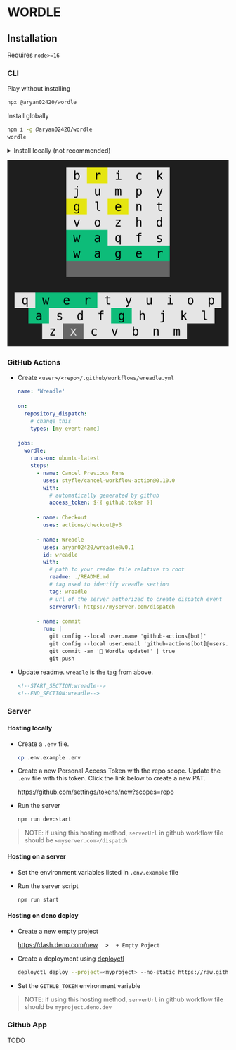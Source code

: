# WORDLE

## Installation

Requires `node>=16`

### CLI

 Play without installing
```bash
npx @aryan02420/wordle
```

Install globally
```bash
npm i -g @aryan02420/wordle
wordle
```

<details>
<summary>
Install locally (not recommended)
</summary>

```bash
npm i @aryan02420/wordle
./node_modules/.bin/wordle
```

</details>

<p align="center">
  <img src=".github/assets/preview.png" alt="preview"/>
</p>

### GitHub Actions

- Create `<user>/<repo>/.github/workflows/wreadle.yml`

  ```yml
  name: 'Wreadle'

  on:
    repository_dispatch:
      # change this
      types: [my-event-name]

  jobs:
    wordle:
      runs-on: ubuntu-latest
      steps:
        - name: Cancel Previous Runs
          uses: styfle/cancel-workflow-action@0.10.0
          with:
            # automatically generated by github
            access_token: ${{ github.token }}

        - name: Checkout
          uses: actions/checkout@v3

        - name: Wreadle
          uses: aryan02420/wreadle@v0.1
          id: wreadle
          with:
            # path to your readme file relative to root
            readme: ./README.md
            # tag used to identify wreadle section
            tag: wreadle
            # url of the server authorized to create dispatch event
            serverUrl: https://myserver.com/dispatch

        - name: commit
          run: |
            git config --local user.name 'github-actions[bot]'
            git config --local user.email 'github-actions[bot]@users.noreply.github.com'
            git commit -am '🐛 Wordle update!' | true
            git push

  ```

- Update readme. `wreadle` is the tag from above.

  ```md
  <!--START_SECTION:wreadle-->
  <!--END_SECTION:wreadle-->
  ```

### Server

#### Hosting locally

- Create a `.env` file.
  ```sh
  cp .env.example .env
  ```

- Create a new Personal Access Token with the repo scope. Update the `.env` file with this token. Click the link below to create a new PAT.

  https://github.com/settings/tokens/new?scopes=repo

- Run the server

  ```sh
  npm run dev:start
  ```

> NOTE:
> if using this hosting method, `serverUrl` in github workflow file should be `<myserver.com>/dispatch`

#### Hosting on a server

- Set the environment variables listed in `.env.example` file

- Run the server script

  ```sh
  npm run start
  ```

#### Hosting on deno deploy

- Create a new empty project

  https://dash.deno.com/new &nbsp;&nbsp; > &nbsp;&nbsp; `+ Empty Poject`


- Create a deployment using [deployctl](https://deno.com/deploy/docs/deployctl#deployctl-cli)

  ```sh
  deployctl deploy --project=<myproject> --no-static https://raw.githubusercontent.com/aryan02420/wordle/main/deno/index.ts
  ```

- Set the `GITHUB_TOKEN` environment variable

> NOTE:
> if using this hosting method, `serverUrl` in github workflow file should be `myproject.deno.dev`

### Github App

TODO
